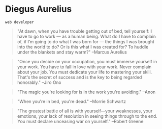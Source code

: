 # Diegus Aurelius

`web developer`

> "At dawn, when you have trouble getting out of bed, tell yourself: I have to go to work — as a human being. What do I have to complain of, if I’m going to do what I was born for — the things I was brought into the world to do? Or is this what I was created for? To huddle under the blankets and stay warm?" –Marcus Aurelius

> "Once you decide on your occupation, you must immerse yourself in your work. You have to fall in love with your work. Never complain about your job. You must dedicate your life to mastering your skill. That's the secret of success and is the key to being regarded honorably." –Jiro Ono

> "The magic you're looking for is in the work you're avoiding." –Anon

> "When you're in bed, you're dead." –Morrie Schwartz

> "The greatest battle of all is with yourself—your weaknesses, your emotions, your lack of resolution in seeing things through to the end. You must declare unceasing war on yourself." –Robert Greene
